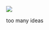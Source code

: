 ![](https://yt3.googleusercontent.com/aU2jN9GxTUlN0gt74dof-OyrFjEYZBOQcZzN-2VVuT94GRAqTsPst2cW39qrb62MGlI_hx8PHA=w2276-fcrop64=1,00005a57ffffa5a8-k-c0xffffffff-no-nd-rj)
<p>too many ideas</p>
